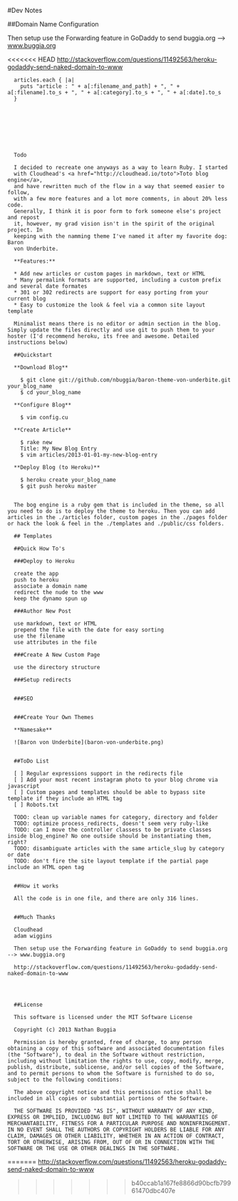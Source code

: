 #Dev Notes


##Domain Name Configuration




Then setup use the Forwarding feature in GoDaddy to send buggia.org --> www.buggia.org

<<<<<<< HEAD
http://stackoverflow.com/questions/11492563/heroku-godaddy-send-naked-domain-to-www



      articles.each { |a|
        puts "article : " + a[:filename_and_path] + ", " + a[:filename].to_s + ", " + a[:category].to_s + ", " + a[:date].to_s
      }








	  Todo

	  I decided to recreate one anyways as a way to learn Ruby. I started 
	  with Cloudhead's <a href="http://cloudhead.io/toto">Toto blog engine</a>, 
	  and have rewritten much of the flow in a way that seemed easier to follow, 
	  with a few more features and a lot more comments, in about 20% less code. 
	  Generally, I think it is poor form to fork someone else's project and repost 
	  it, however, my grad vision isn't in the spirit of the original project. In 
	  keeping with the namming theme I've named it after my favorite dog: Baron 
	  von Underbite.

	  **Features:**

	  * Add new articles or custom pages in markdown, text or HTML
	  * Many permalink formats are supported, including a custom prefix and several date formates
	  * 301 or 302 redirects are support for easy porting from your current blog
	  * Easy to customize the look & feel via a common site layout template

	  Minimalist means there is no editor or admin section in the blog. Simply update the files directly and use git to push them to your hoster (I'd recommend heroku, its free and awesome. Detailed instructions below)

	  ##Quickstart

	  **Download Blog**

	  	$ git clone git://github.com/nbuggia/baron-theme-von-underbite.git your_blog_name
	  	$ cd your_blog_name

	  **Configure Blog**

	  	$ vim config.cu

	  **Create Article**

	  	$ rake new
	  	Title: My New Blog Entry
	  	$ vim articles/2013-01-01-my-new-blog-entry

	  **Deploy Blog (to Heroku)**

	  	$ heroku create your_blog_name
	  	$ git push heroku master


	  The bog engine is a ruby gem that is included in the theme, so all you need to do is to deploy the theme to heroku. Then you can add articles in the ./articles folder, custom pages in the ./pages folder or hack the look & feel in the ./templates and ./public/css folders.

	  ## Templates

	  ##Quick How To's

	  ###Deploy to Heroku

	  create the app
	  push to heroku
	  associate a domain name
	  redirect the nude to the www
	  keep the dynamo spun up

	  ###Author New Post

	  use markdown, text or HTML
	  prepend the file with the date for easy sorting
	  use the filename
	  use attributes in the file

	  ###Create A New Custom Page

	  use the directory structure

	  ###Setup redirects


	  ###SEO


	  ###Create Your Own Themes

	  **Namesake**

	  ![Baron von Underbite](baron-von-underbite.png)


	  ##ToDo List

	  [ ] Regular expressions support in the redirects file
	  [ ] Add your most recent instagram photo to your blog chrome via javascript
	  [ ] Custom pages and templates should be able to bypass site template if they include an HTML tag
	  [ ] Robots.txt

	  TODO: clean up variable names for category, directory and folder
	  TODO: optimize process_redirects, doesn't seem very ruby-like
	  TODO: can I move the controller classess to be private classes inside blog_engine? No one outside should be instantiating them, right?
	  TODO: disambiguate articles with the same article_slug by category or date
	  TODO: don't fire the site layout template if the partial page include an HTML open tag


	  ##How it works

	  All the code is in one file, and there are only 316 lines.


	  ##Much Thanks

	  Cloudhead
	  adam wiggins

	  Then setup use the Forwarding feature in GoDaddy to send buggia.org --> www.buggia.org

	  http://stackoverflow.com/questions/11492563/heroku-godaddy-send-naked-domain-to-www




	  ##License

	  This software is licensed under the MIT Software License

	  Copyright (c) 2013 Nathan Buggia

	  Permission is hereby granted, free of charge, to any person obtaining a copy of this software and associated documentation files (the "Software"), to deal in the Software without restriction, including without limitation the rights to use, copy, modify, merge, publish, distribute, sublicense, and/or sell copies of the Software, and to permit persons to whom the Software is furnished to do so, subject to the following conditions:

	  The above copyright notice and this permission notice shall be included in all copies or substantial portions of the Software.

	  THE SOFTWARE IS PROVIDED "AS IS", WITHOUT WARRANTY OF ANY KIND, EXPRESS OR IMPLIED, INCLUDING BUT NOT LIMITED TO THE WARRANTIES OF MERCHANTABILITY, FITNESS FOR A PARTICULAR PURPOSE AND NONINFRINGEMENT. IN NO EVENT SHALL THE AUTHORS OR COPYRIGHT HOLDERS BE LIABLE FOR ANY CLAIM, DAMAGES OR OTHER LIABILITY, WHETHER IN AN ACTION OF CONTRACT, TORT OR OTHERWISE, ARISING FROM, OUT OF OR IN CONNECTION WITH THE SOFTWARE OR THE USE OR OTHER DEALINGS IN THE SOFTWARE.
=======
http://stackoverflow.com/questions/11492563/heroku-godaddy-send-naked-domain-to-www
>>>>>>> b40ccab1a167fe8866d90bcfb79961470dbc407e
